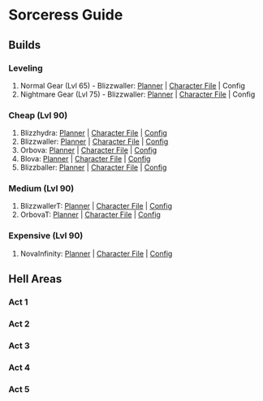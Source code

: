 # Sorceress Guide

## Builds

### Leveling

1) Normal Gear (Lvl 65) - Blizzwaller: [Planner](https://d2.maxroll.gg/d2planner/uf0106jc#1) | [Character File](../characters/BlzWlrN.d2s) | Config
2) Nightmare Gear (Lvl 75) - Blizzwaller: [Planner](https://d2.maxroll.gg/d2planner/uf0106jc#2) | [Character File](../characters/BlzWlrNM.d2s) | Config

### Cheap (Lvl 90)

1) Blizzhydra: [Planner](https://d2.maxroll.gg/d2planner/1a01067n#1) | [Character File](../characters/Blizzhydra.d2s) | [Config](../configs/sorceress-blizzhydra.lua)
2) Blizzwaller: [Planner](https://d2.maxroll.gg/d2planner/1a01067n#2) | [Character File](../characters/Blizzwaller.d2s) | [Config](../configs/sorceress-blizzwaller.lua)
3) Orbova: [Planner](https://d2.maxroll.gg/d2planner/1a01067n#3) | [Character File](../characters/Orbova.d2s) | [Config](../configs/sorceress-orbova.lua)
4) Blova: [Planner](https://d2.maxroll.gg/d2planner/1a01067n#4) | [Character File](../characters/Blova.d2s) | [Config](../configs/sorceress-blova.lua)
5) Blizzballer: [Planner](https://d2.maxroll.gg/d2planner/1a01067n#5) | [Character File](../characters/Blizzballer.d2s) | [Config](../configs/sorceress-blizzballer.lua)

### Medium (Lvl 90)

1) BlizzwallerT: [Planner](https://d2.maxroll.gg/d2planner/pn0106np#1) | [Character File](../characters/BlizzwallerT.d2s) | [Config](../configs/sorceress-blizzwaller.lua)
2) OrbovaT: [Planner](https://d2.maxroll.gg/d2planner/pn0106np#2) | [Character File](../characters/OrbovaT.d2s) | [Config](../configs/sorceress-orbova.lua)

### Expensive (Lvl 90)

1) NovaInfinity: [Planner](https://d2.maxroll.gg/d2planner/2q010632) | [Character File](../characters/NovaInfinity.d2s) | [Config](../configs/sorceress-nova-infinity.lua)

## Hell Areas

### Act 1

### Act 2

### Act 3

### Act 4

### Act 5
